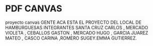 # PDF CANVAS
proyecto canvas
GENTE ACA ESTA EL PROYECTO DEL LOCAL DE HAMBURGUESAS
INTEGRANTES SANTA CRUZ CARLOS , MERCADO VIOLETA , CEBALLOS GASTON , MERCADO HUGO ,
GARCIA JUAREZ MATEO , CASCO CARINA ,ROMERO SUGEY.EMMA GUTIERREZ.
